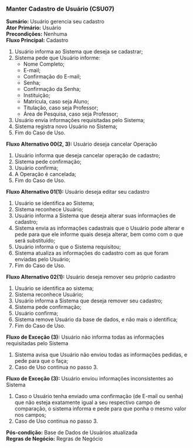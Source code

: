 ### Manter Cadastro de Usuário (CSU07) ###
**Sumário:** Usuário gerencia seu cadastro  
**Ator Primário:** Usuário  
**Precondições:** Nenhuma  
**Fluxo Principal:** Cadastro  
  1. Usuário informa ao Sistema que deseja se cadastrar;  
  2. Sistema pede que Usuário informe:  
     * Nome Completo;  
     * E-mail;  
     * Confirmação do E-mail;  
     * Senha;  
     * Confirmação da Senha;  
     * Instituição;  
     * Matrícula, caso seja Aluno;  
     * Titulação, caso seja Professor;  
     * Área de Pesquisa, caso seja Professor;  
  3. Usuário envia informações requisitadas pelo Sistema;  
  4. Sistema registra novo Usuário no Sistema;  
  5. Fim do Caso de Uso.  

**Fluxo Alternativo 00(2, 3):** Usuário deseja cancelar Operação  
  1. Usuário informa que deseja cancelar operação de cadastro;  
  2. Sistema pede confirmação;  
  3. Usuário confirma;  
  4. A Operação é cancelada;  
  5. Fim do Caso de Uso.  

**Fluxo Alternativo 01(1):** Usuário deseja editar seu cadastro  
  1. Usuário se identifica ao Sistema;  
  2. Sistema reconhece Usuário;  
  3. Usuário informa a Sistema que deseja alterar suas informações de cadastro;  
  4. Sistema envia as informações cadastrais que o Usuário pode alterar e pede para que ele informe quais deseja alterar, bem como com o que será substituído;  
  5. Usuário informa o que o Sistema requisitou;  
  6. Sistema atualiza as informações do cadastro com as que foram enviadas pelo Usuário;  
  7. Fim do Caso de Uso.  

**Fluxo Alternativo 02(1):** Usuário deseja remover seu próprio cadastro  
  1. Usuário se identifica ao sistema;  
  2. Sistema reconhece Usuário;  
  3. Usuário informa a Sistema que deseja remover seu cadastro;  
  4. Sistema pede confirmação;  
  5. Usuário confirma;  
  6. Sistema remove Usuário da base de dados, e não mais o identifica;  
  7. Fim do Caso de Uso.  

**Fluxo de Exceção (3):** Usuário não informa todas as informações requisitadas pelo Sistema  
  1. Sistema avisa que Usuário não enviou todas as informações pedidas, e pede para que o faça;  
  2. Caso de Uso continua no passo 3.  

**Fluxo de Exceção (3):** Usuário enviou informações inconsistentes ao Sistema  
  1. Caso o Usuário tenha enviado uma confirmação (de E-mail ou senha) que não esteja exatamente igual a seu respectivo campo de comparação, o sistema informa e pede para que ponha o mesmo valor nos campos;  
  3. Caso de Uso continua no passo 3.  

**Pós-condição:** Base de Dados de Usuários atualizada  
**Regras de Negócio:** Regras de Negócio  
